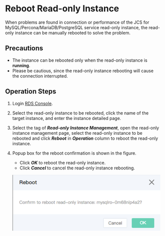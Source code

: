 # Reboot Read-only Instance
When problems are found in connection or performance of the JCS for MySQL/Percona/MariaDB/PostgreSQL service read-only instance, the read-only instance can be manually rebooted to solve the problem.

## Precautions
* The instance can be rebooted only when the read-only instance is **running**.
* Please be cautious, since the read-only instance rebooting will cause the connection interrupted.

## Operation Steps
1. Login [RDS Console](https://rds-console.jdcloud.com/database).
2. Select the read-only instance to be rebooted, click the name of the target instance, and enter the instance detailed page.
3. Select the tag of ***Read-only Instance Management***, open the read-only instance management page, select the read-only instance to be rebooted and click ***Reboot*** in ***Operation*** column to reboot the read-only instance.
4. Popup box for the reboot confirmation is shown in the figure.
    * Click ***OK*** to reboot the read-only instance.
    * Click ***Cancel*** to cancel the read-only instance rebooting.

    ![image](../../../../../image/RDS/1109_22.jpg)

